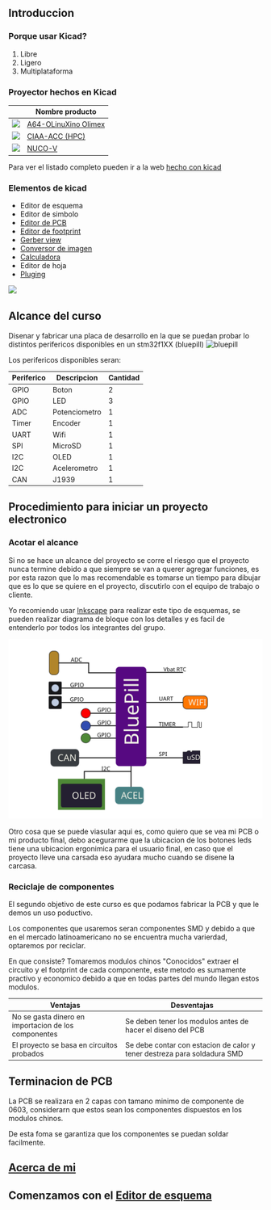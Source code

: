 ## Introduccion 

### Porque usar Kicad?
1. Libre
2. Ligero
3. Multiplataforma
### Proyector hechos en Kicad
|      | Nombre producto|
| ----------- | -----------   |
| ![](https://i.imgur.com/U0IkFv8.png)|[A64-OLinuXino Olimex](https://github.com/OLIMEX/OLINUXINO/tree/master/HARDWARE/A64-OLinuXino)|
| ![](https://i.imgur.com/uITFsqo.png) | [CIAA-ACC (HPC)](https://github.com/ciaa/Hardware/tree/master/PCB/ACC/CIAA_ACC)|
|![](https://i.imgur.com/O9N362t.png)| [NUCO-V](https://github.com/dmitrystu/nuco-v)|

Para ver el listado completo pueden ir a la web [hecho con kicad](https://www.kicad.org/made-with-kicad/)

### Elementos de kicad

* Editor de esquema
* Editor de simbolo
* [Editor de PCB](Editor%20de%20PCB.md)
* [Editor de footprint](Editor%20de%20footprint.md)
* [Gerber view](Gerber%20view.md)
* [Conversor de imagen](Conversor%20de%20imagen.md)
* [Calculadora](Calculadora.md)
* Editor de hoja
* [Pluging](Pluging.md)

![](https://i.imgur.com/RCOImkz.png)

## Alcance del curso

Disenar y fabricar una placa de desarrollo en la que se puedan probar lo distintos perifericos disponibles en un stm32f1XX (bluepill)
![bluepill](https://i.imgur.com/QzVFhJl.png)

Los perifericos disponibles seran:

| Periferico      | Descripcion   | Cantidad |
| ----------- | -----------   |---------------|
| GPIO        | Boton         | 2 |
| GPIO        | LED           | 3 |
| ADC         | Potenciometro | 1 |
| Timer       | Encoder       | 1 |
| UART        | Wifi          | 1 |
| SPI         | MicroSD       | 1 |
| I2C         | OLED          | 1 |
| I2C         | Acelerometro  | 1 |
| CAN         | J1939         | 1 |

## Procedimiento para iniciar un proyecto electronico

### Acotar el alcance
Si no se hace un alcance del proyecto se corre el riesgo que el proyecto nunca termine debido a que siempre se van a querer agregar funciones, es por esta razon que lo mas recomendable es tomarse un tiempo para dibujar que es lo que se quiere en el proyecto, discutirlo con el equipo de trabajo o cliente. 

Yo recomiendo usar [Inkscape](Inkscape.md) para realizar este tipo de esquemas, se pueden realizar diagrama de bloque con los detalles y es facil de entenderlo por todos los integrantes del grupo.

![Esquema del alcance](assets/esuquema_curso_kicad_v6.svg)

Otro cosa que se puede viasular aqui es, como quiero que se vea mi PCB o mi producto final, debo acegurarme que la ubicacion de los botones  leds tiene una ubicacion ergonimica para el usuario final, en caso que el proyecto lleve una carsada eso ayudara mucho cuando se disene la carcasa.

### Reciclaje de componentes

El segundo objetivo de este curso es que podamos fabricar la PCB y que le demos un uso poductivo.

Los componentes que usaremos seran componentes SMD y debido a que en el mercado latinoamericano no se encuentra mucha varierdad, optaremos por reciclar.

En que consiste? Tomaremos modulos chinos "Conocidos" extraer el circuito y el footprint de cada componente, este metodo es sumamente practivo y economico debido a que en todas partes del mundo llegan estos modulos.

| Ventajas      | Desventajas   |
| ----------- | -----------   |
| No se gasta dinero en importacion de los componentes | Se deben tener los modulos antes de hacer el diseno del PCB|
| El proyecto se basa en circuitos probados| Se debe contar con estacion de calor y tener destreza para soldadura SMD|

## Terminacion de PCB

La PCB se realizara en 2 capas con tamano minimo de componente de 0603, considerarn que estos sean los componentes dispuestos en los modulos chinos.

De esta foma se garantiza que los componentes se puedan soldar facilmente.

## [Acerca de mi](Acerca%20de%20mi.md) 

## Comenzamos con el [Editor de esquema](Editor%20de%20esquema.md)




